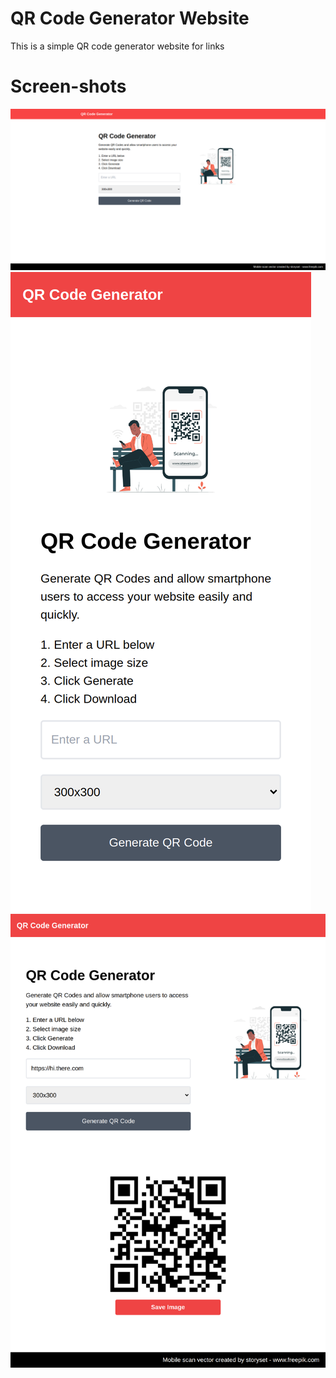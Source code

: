 # QR Code Generator Website
This is a simple QR code generator website for links

# Screen-shots
![Web Image On Desktop Platforms](img/screen-shots/qr-code-generator-web-1.png)
![Web Image On Smart Phones Platforms](img/screen-shots/qr-code-generator-web-2.png)
![Web Image On Tablet Platforms](img/screen-shots/qr-code-generator-web-3.png)